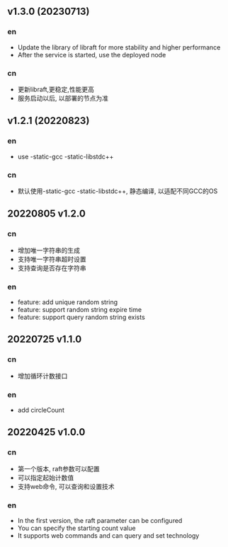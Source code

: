 

## v1.3.0 (20230713)

### en
- Update the library of libraft for more stability and higher performance
- After the service is started, use the deployed node 
 
### cn

- 更新libraft,更稳定,性能更高
- 服务启动以后, 以部署的节点为准

## v1.2.1 (20220823)

### en

- use -static-gcc -static-libstdc++
### cn

- 默认使用-static-gcc -static-libstdc++, 静态编译, 以适配不同GCC的OS

## 20220805 v1.2.0

### cn
- 增加唯一字符串的生成
- 支持唯一字符串超时设置
- 支持查询是否存在字符串

### en
- feature: add unique random string
- feature: support random string expire time
- feature: support query random string exists

## 20220725 v1.1.0

### cn
- 增加循环计数接口

### en
- add circleCount

## 20220425 v1.0.0

### cn
- 第一个版本, raft参数可以配置
- 可以指定起始计数值
- 支持web命令, 可以查询和设置技术

### en
- In the first version, the raft parameter can be configured
- You can specify the starting count value
- It supports web commands and can query and set technology


